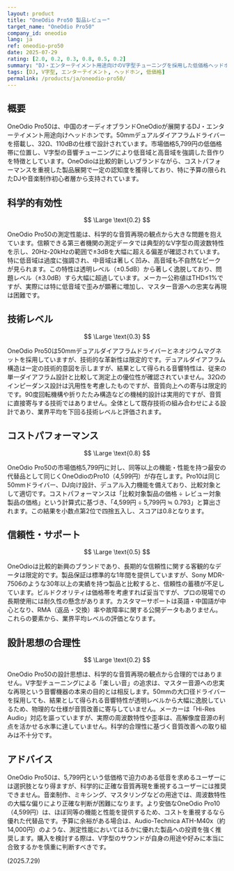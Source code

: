 ```yaml
---
layout: product
title: "OneOdio Pro50 製品レビュー"
target_name: "OneOdio Pro50"
company_id: oneodio
lang: ja
ref: oneodio-pro50
date: 2025-07-29
rating: [2.0, 0.2, 0.3, 0.8, 0.5, 0.2]
summary: "DJ・エンターテイメント用途向けのV字型チューニングを採用した低価格ヘッドホン。科学的な音質再現からは大きく逸脱するが、価格を考慮すれば一定の価値を持つ製品。"
tags: [DJ, V字型, エンターテイメント, ヘッドホン, 低価格]
permalink: /products/ja/oneodio-pro50/
---
```

## 概要

OneOdio Pro50は、中国のオーディオブランドOneOdioが展開するDJ・エンターテイメント用途向けヘッドホンです。50mmデュアルダイアフラムドライバーを搭載し、32Ω、110dBの仕様で設計されています。市場価格5,799円の低価格帯に位置し、V字型の音響チューニングにより低音域と高音域を強調した音作りを特徴としています。OneOdioは比較的新しいブランドながら、コストパフォーマンスを重視した製品展開で一定の認知度を獲得しており、特に予算の限られたDJや音楽制作初心者層から支持されています。

## 科学的有効性

$$ \Large \text{0.2} $$

OneOdio Pro50の測定性能は、科学的な音質再現の観点から大きな問題を抱えています。信頼できる第三者機関の測定データでは典型的なV字型の周波数特性を示し、20Hz-20kHzの範囲で±3dBを大幅に超える偏差が確認されています。特に低音域は過度に強調され、中音域は著しく凹み、高音域も不自然なピークが見られます。この特性は透明レベル（±0.5dB）から著しく逸脱しており、問題レベル（±3.0dB）すら大幅に超過しています。メーカー公称値はTHD≤1%ですが、実際には特に低音域で歪みが顕著に増加し、マスター音源への忠実な再現は困難です。

## 技術レベル

$$ \Large \text{0.3} $$

OneOdio Pro50は50mmデュアルダイアフラムドライバーとネオジウムマグネットを採用していますが、技術的な革新性は限定的です。デュアルダイアフラム構造は一定の技術的意図を示しますが、結果として得られる音響特性は、従来の単一ダイアフラム設計と比較して測定上の優位性が確認されていません。32Ωのインピーダンス設計は汎用性を考慮したものですが、音質向上への寄与は限定的です。90度回転機構や折りたたみ構造などの機械的設計は実用的ですが、音質に直接寄与する技術ではありません。全体として既存技術の組み合わせによる設計であり、業界平均を下回る技術レベルと評価されます。

## コストパフォーマンス

$$ \Large \text{0.8} $$

OneOdio Pro50の市場価格5,799円に対し、同等以上の機能・性能を持つ最安の代替品として同じくOneOdioのPro10（4,599円）が存在します。Pro10は同じ50mmドライバー、DJ向け設計、デュアル入力機能を備えており、比較対象として適切です。コストパフォーマンスは「比較対象製品の価格 ÷ レビュー対象製品の価格」という計算式に基づき、「4,599円 ÷ 5,799円 ≒ 0.793」と算出されます。この結果を小数点第2位で四捨五入し、スコアは0.8となります。

## 信頼性・サポート

$$ \Large \text{0.5} $$

OneOdioは比較的新興のブランドであり、長期的な信頼性に関する客観的なデータは限定的です。製品保証は標準的な1年間を提供していますが、Sony MDR-7506のような30年以上の実績を持つ製品と比較すると、信頼性の蓄積が不足しています。ビルドクオリティは価格帯を考慮すれば妥当ですが、プロの現場での長期使用には耐久性の懸念があります。カスタマーサポートは英語・中国語が中心となり、RMA（返品・交換）率や故障率に関する公開データもありません。これらの要素から、業界平均レベルの評価となります。

## 設計思想の合理性

$$ \Large \text{0.2} $$

OneOdio Pro50の設計思想は、科学的な音質再現の観点から合理的ではありません。V字型チューニングによる「楽しい音」の追求は、マスター音源への忠実な再現という音響機器の本来の目的とは相反します。50mmの大口径ドライバーを採用しても、結果として得られる音響特性が透明レベルから大幅に逸脱しているため、物理的な仕様が音質改善に寄与していません。メーカーは「Hi-Res Audio」対応を謳っていますが、実際の周波数特性や歪率は、高解像度音源の利点を活かせる水準に達していません。科学的合理性に基づく音質改善への取り組みは不十分です。

## アドバイス

OneOdio Pro50は、5,799円という低価格で迫力のある低音を求めるユーザーには選択肢となり得ますが、科学的に正確な音質再現を重視するユーザーには推奨できません。音楽制作、ミキシング、マスタリングなどの用途では、周波数特性の大幅な偏りにより正確な判断が困難になります。より安価なOneOdio Pro10（4,599円）は、ほぼ同等の機能と性能を提供するため、コストを重視するなら優れた代替品です。予算に余裕がある場合は、Audio-Technica ATH-M40x（約14,000円）のような、測定性能においてはるかに優れた製品への投資を強く推奨します。購入を検討する際は、V字型のサウンドが自身の用途や好みに本当に合致するかを慎重に判断すべきです。

(2025.7.29)
